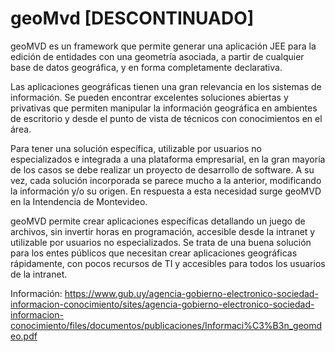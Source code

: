 # geoMvd [DESCONTINUADO]
geoMVD es un framework que permite generar una aplicación JEE para la edición de entidades con una geometría asociada, a partir de cualquier base de datos geográfica, y en forma completamente declarativa.

Las aplicaciones geográficas tienen una gran relevancia en los sistemas de información. Se pueden encontrar excelentes soluciones abiertas y privativas que permiten manipular la información geográfica en ambientes de escritorio y desde el punto de vista de técnicos con conocimientos en el área.

Para tener una solución específica, utilizable por usuarios no especializados e integrada a una plataforma empresarial, en la gran mayoría de los casos se debe realizar un proyecto de desarrollo de software. A su vez, cada solución incorporada se parece mucho a la anterior, modificando la información y/o su origen. En respuesta a esta necesidad surge geoMVD en la Intendencia de Montevideo.

geoMVD permite crear aplicaciones específicas detallando un juego de archivos, sin invertir horas en programación, accesible desde la intranet y utilizable por usuarios no especializados. Se trata de una buena solución para los entes públicos que necesitan crear aplicaciones geográficas rápidamente, con pocos recursos de TI y accesibles para todos los usuarios de la intranet.

Información: https://www.gub.uy/agencia-gobierno-electronico-sociedad-informacion-conocimiento/sites/agencia-gobierno-electronico-sociedad-informacion-conocimiento/files/documentos/publicaciones/Informaci%C3%B3n_geomdeo.pdf
